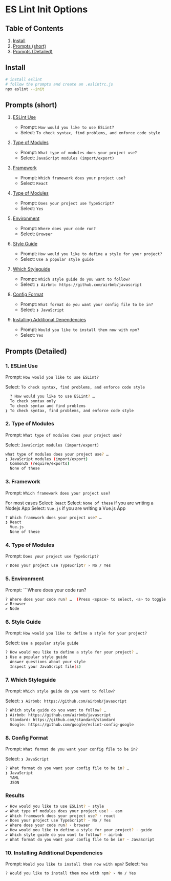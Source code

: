 # ES Lint Init Options


## Table of Contents
1. [Install](#install)
2. [Prompts (short)](#prompts-short)
3. [Prompts (Detailed)](#prompts-detailed)

## Install

```BASH
# install eslint
# follow the prompts and create an .eslintrc.js
npx eslint --init
```

## Prompts (short)


1. [ESLint Use](#1-eslint-use)
    - Prompt: ```How would you like to use ESLint?```
    - Select: ```To check syntax, find problems, and enforce code style```

2. [Type of Modules](#2-type-of-modules)
    - Prompt: ```What type of modules does your project use?```
    - Select: ```JavaScript modules (import/export)```

3. [Framework](#3-framework)
    - Prompt: ```Which framework does your project use?```
    - Select: ```React```

4. [Type of Modules](#4-type-of-modules)
    - Prompt: ```Does your project use TypeScript?```
    - Select: ```Yes```

5. [Environment](#5-environment)
    - Prompt: ```Where does your code run?```
    - Select: ```Browser```

6. [Style Guide](#6-style-guide)
    - Prompt: ```How would you like to define a style for your project?```
    - Select: ```Use a popular style guide```

7. [Which Styleguide](#7-which-styleguide)
    - Prompt: ```Which style guide do you want to follow?```
    - Select: ```❯ Airbnb: https://github.com/airbnb/javascript```

8. [Config Format](#8-config-format)
    - Prompt: ```What format do you want your config file to be in?```
    - Select: ```❯ JavaScript```

9. [Installing Additional Dependencies](#9-installing-additional-dependencies)
    - Prompt: ```Would you like to install them now with npm?```
    - Select: ```Yes```

## Prompts (Detailed)

### 1. ESLint Use

Prompt: ```How would you like to use ESLint?```

Select: ```To check syntax, find problems, and enforce code style```

```BASH
  ? How would you like to use ESLint? … 
  To check syntax only
  To check syntax and find problems
❯ To check syntax, find problems, and enforce code style
```

### 2. Type of Modules

Prompt: ```What type of modules does your project use?```

Select: ```JavaScript modules (import/export)```

```BASH 
what type of modules does your project use? … 
❯ JavaScript modules (import/export)
  CommonJS (require/exports)
  None of these
```

### 3. Framework

Prompt: ```Which framework does your project use?```

For most cases Select: ```React```
Select: ```None of these``` if you are writing a Nodejs App
Select: ```Vue.js``` if you are writing a Vue.js App

```BASH
? Which framework does your project use? … 
❯ React
  Vue.js
  None of these
```

### 4. Type of Modules

Prompt: ```Does your project use TypeScript?```

```BASH
? Does your project use TypeScript? › No / Yes
```

### 5. Environment

Prompt: ```Where does your code run?

```BASH
? Where does your code run? …  (Press <space> to select, <a> to toggle all, <i> to invert selection)
✔ Browser
✔ Node
```

### 6. Style Guide

Prompt: ```How would you like to define a style for your project?```

Select: ```Use a popular style guide```

```BASH
? How would you like to define a style for your project? … 
❯ Use a popular style guide
  Answer questions about your style
  Inspect your JavaScript file(s)
```

### 7. Which Styleguide

Prompt: ```Which style guide do you want to follow?```

Select: ```❯ Airbnb: https://github.com/airbnb/javascript```

```BASH
? Which style guide do you want to follow? … 
❯ Airbnb: https://github.com/airbnb/javascript
  Standard: https://github.com/standard/standard
  Google: https://github.com/google/eslint-config-google
```


### 8. Config Format

Prompt: ```What format do you want your config file to be in?```

Select: ```❯ JavaScript```

```BASH
? What format do you want your config file to be in? … 
❯ JavaScript
  YAML
  JSON
```

### Results

```BASH
✔ How would you like to use ESLint? · style
✔ What type of modules does your project use? · esm
✔ Which framework does your project use? · react
✔ Does your project use TypeScript? · No / Yes
✔ Where does your code run? · browser
✔ How would you like to define a style for your project? · guide
✔ Which style guide do you want to follow? · airbnb
✔ What format do you want your config file to be in? · JavaScript
```

### 10. Installing Additional Dependencies

Prompt: ```Would you like to install them now with npm?```
Select: ```Yes```

```BASH
? Would you like to install them now with npm? › No / Yes
```
